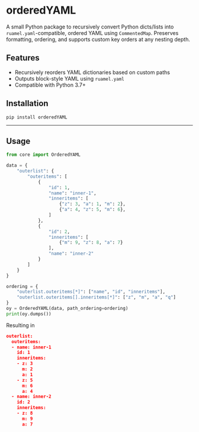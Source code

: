 # orderedYAML
A small Python package to recursively convert Python dicts/lists into `ruamel.yaml`-compatible, ordered YAML using `CommentedMap`. Preserves formatting, ordering, and supports custom key orders at any nesting depth.

## Features

- Recursively reorders YAML dictionaries based on custom paths
- Outputs block-style YAML using `ruamel.yaml`
- Compatible with Python 3.7+

## Installation

```bash
pip install orderedYAML
```

---
## Usage
```python
from core import OrderedYAML

data = {
    "outerlist": {
        "outeritems": [
            {
                "id": 1,
                "name": "inner-1",
                "inneritems": [
                    {"z": 3, "a": 1, "m": 2},
                    {"a": 4, "z": 5, "m": 6},
                ]
            },
            {
                "id": 2,
                "inneritems": [
                    {"m": 9, "z": 8, "a": 7}
                ],
                "name": "inner-2"
            }
        ]
    }
}

ordering = {
    "outerlist.outeritems[*]": ["name", "id", "inneritems"],
    "outerlist.outeritems[].inneritems[*]": ["z", "m", "a", "q"]
}
oy = OrderedYAML(data, path_ordering=ordering)
print(oy.dumps())
```

Resulting in 
```json
outerlist:
  outeritems:
  - name: inner-1
    id: 1
    inneritems:
    - z: 3
      m: 2
      a: 1
    - z: 5
      m: 6
      a: 4
  - name: inner-2
    id: 2
    inneritems:
    - z: 8
      m: 9
      a: 7
```